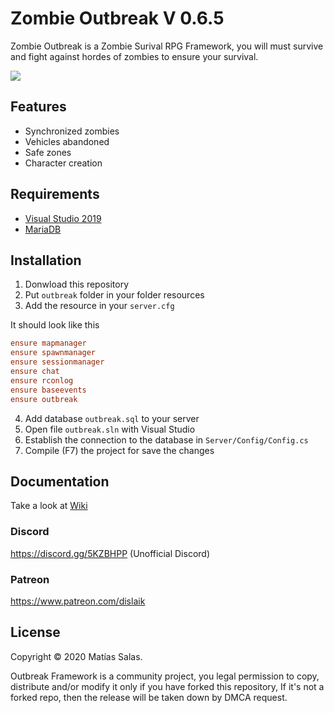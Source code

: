 # Zombie Outbreak V 0.6.5
Zombie Outbreak is a Zombie Surival RPG Framework, you will must survive and fight against hordes of zombies to ensure your survival.

![](https://i.imgur.com/sE2NCpr.png)

## Features
- Synchronized zombies
- Vehicles abandoned
- Safe zones
- Character creation

## Requirements
- [Visual Studio 2019](https://visualstudio.microsoft.com/es/vs/)
- [MariaDB](https://downloads.mariadb.org/)

## Installation
1. Donwload this repository
2. Put `outbreak` folder in your folder resources
3. Add the resource in your `server.cfg`

It should look like this
```cfg
ensure mapmanager
ensure spawnmanager
ensure sessionmanager
ensure chat
ensure rconlog
ensure baseevents
ensure outbreak
```
4. Add database `outbreak.sql` to your server
5. Open file `outbreak.sln` with Visual Studio
6. Establish the connection to the database in `Server/Config/Config.cs`
8. Compile (F7) the project for save the changes

## Documentation
Take a look at [Wiki](https://github.com/Dislaik/outbreak/wiki)

### Discord
https://discord.gg/5KZBHPP (Unofficial Discord)

### Patreon
https://www.patreon.com/dislaik

## License
Copyright © 2020 Matías Salas.

Outbreak Framework is a community project, you legal permission to copy, distribute and/or modify it only if you have forked this repository, If it's not a forked repo, then the release will be taken down by DMCA request.
